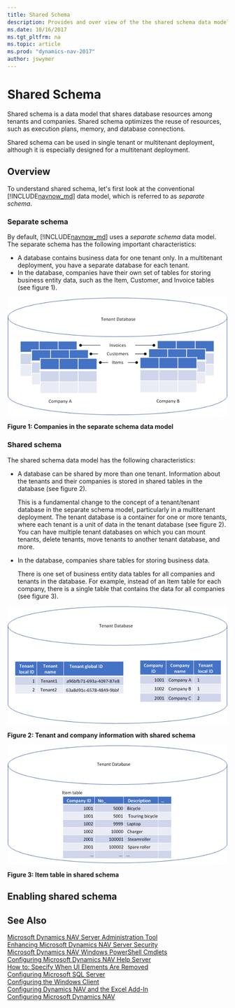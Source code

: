 ```yaml
---
title: Shared Schema
description: Provides and over view of the the shared schema data model.
ms.date: 10/16/2017
ms.tgt_pltfrm: na
ms.topic: article
ms.prod: "dynamics-nav-2017"
author: jswymer
---
```

# Shared Schema
Shared schema is a data model that shares database resources among tenants and companies. Shared schema optimizes the reuse of resources, such as execution plans, memory, and database connections.

Shared schema can be used in single tenant or multitenant deployment, although it is especially designed for a multitenant deployment.

## Overview
To understand shared schema, let's first look at the conventional [!INCLUDE[navnow_md](includes/navnow_md.md)] data model, which is referred to as *separate schema*.

### Separate schema 
By default, [!INCLUDE[navnow_md](includes/navnow_md.md)] uses a *separate schema* data model. The separate schema has the following important characteristics: 

-  A database contains business data for one tenant only. In a multitenant deployment, you have a separate database for each tenant. 
-  In the database, companies have their own set of tables for storing business entity data, such as the Item, Customer, and Invoice tables (see figure 1). 

![Separate schema](media/separateschema2companies.png "Separate schema")

**Figure 1: Companies in the separate schema data model**

### Shared schema

The shared schema data model has the following characteristics: 

-  A database can be shared by more than one tenant. Information about the tenants and their companies is stored in shared tables in the database (see figure 2).

   This is a fundamental change to the concept of a tenant/tenant database in the separate schema model, particularly in a multitenant deployment. The tenant database is a container for one or more tenants, where each tenant is a unit of data in the tenant database (see figure 2). You can have multiple tenant databases on which you can mount tenants, delete tenants, move tenants to another tenant database, and more.  
-  In the database, companies share tables for storing business data.

    There is one set of business entity data tables for all companies and tenants in the database. For example, instead  of an Item table for each company, there is a single table that contains the data for all companies (see figure 3).


![Shared schema tenant data](media/SharedSchemaTenantTables.png "Shared schema tenant data")

**Figure 2: Tenant and company information with shared schema**

 ![Shared schema item table](media/SharedSchemaEntityTables.png "Shared schema item table")

**Figure 3: Item table in shared schema**


## Enabling shared schema

## See Also  
[Microsoft Dynamics NAV Server Administration Tool](Microsoft-Dynamics-NAV-Server-Administration-Tool.md)   
[Enhancing Microsoft Dynamics NAV Server Security](Enhancing-Microsoft-Dynamics-NAV-Server-Security.md)   
[Microsoft Dynamics NAV Windows PowerShell Cmdlets](Microsoft-Dynamics-NAV-Windows-PowerShell-Cmdlets.md)   
[Configuring Microsoft Dynamics NAV Help Server](Configuring-Microsoft-Dynamics-NAV-Help-Server.md)   
[How to: Specify When UI Elements Are Removed](How-to--Specify-When-UI-Elements-Are-Removed.md)   
[Configuring Microsoft SQL Server](Configuring-Microsoft-SQL-Server.md)   
[Configuring the Windows Client](Configuring-the-Windows-Client.md)   
[Configuring Dynamics NAV and the Excel Add-In](configuring-dynamics-nav-excel-addin.md)  
[Configuring Microsoft Dynamics NAV](Configuring-Microsoft-Dynamics-NAV.md)  
